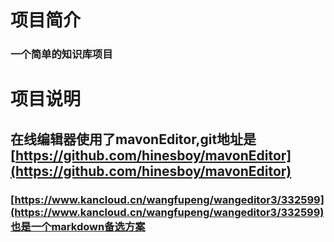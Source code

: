 # 项目简介
### 一个简单的知识库项目

# 项目说明

## 在线编辑器使用了mavonEditor,git地址是[https://github.com/hinesboy/mavonEditor](https://github.com/hinesboy/mavonEditor)

### [https://www.kancloud.cn/wangfupeng/wangeditor3/332599](https://www.kancloud.cn/wangfupeng/wangeditor3/332599)也是一个markdown备选方案